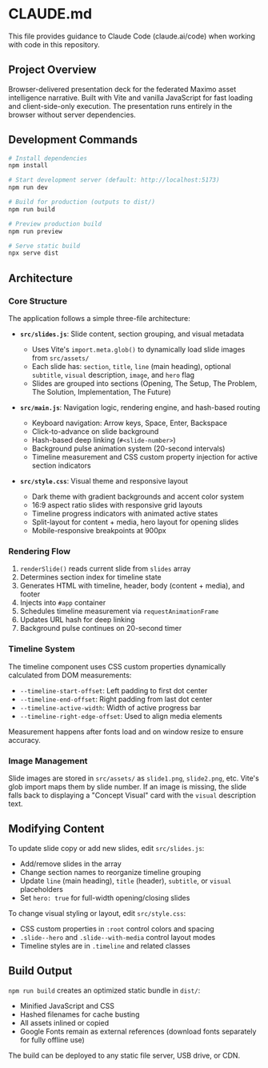 # CLAUDE.md

This file provides guidance to Claude Code (claude.ai/code) when working with code in this repository.

## Project Overview

Browser-delivered presentation deck for the federated Maximo asset intelligence narrative. Built with Vite and vanilla JavaScript for fast loading and client-side-only execution. The presentation runs entirely in the browser without server dependencies.

## Development Commands

```bash
# Install dependencies
npm install

# Start development server (default: http://localhost:5173)
npm run dev

# Build for production (outputs to dist/)
npm run build

# Preview production build
npm run preview

# Serve static build
npx serve dist
```

## Architecture

### Core Structure

The application follows a simple three-file architecture:

- **`src/slides.js`**: Slide content, section grouping, and visual metadata
  - Uses Vite's `import.meta.glob()` to dynamically load slide images from `src/assets/`
  - Each slide has: `section`, `title`, `line` (main heading), optional `subtitle`, `visual` description, `image`, and `hero` flag
  - Slides are grouped into sections (Opening, The Setup, The Problem, The Solution, Implementation, The Future)

- **`src/main.js`**: Navigation logic, rendering engine, and hash-based routing
  - Keyboard navigation: Arrow keys, Space, Enter, Backspace
  - Click-to-advance on slide background
  - Hash-based deep linking (`#<slide-number>`)
  - Background pulse animation system (20-second intervals)
  - Timeline measurement and CSS custom property injection for active section indicators

- **`src/style.css`**: Visual theme and responsive layout
  - Dark theme with gradient backgrounds and accent color system
  - 16:9 aspect ratio slides with responsive grid layouts
  - Timeline progress indicators with animated active states
  - Split-layout for content + media, hero layout for opening slides
  - Mobile-responsive breakpoints at 900px

### Rendering Flow

1. `renderSlide()` reads current slide from `slides` array
2. Determines section index for timeline state
3. Generates HTML with timeline, header, body (content + media), and footer
4. Injects into `#app` container
5. Schedules timeline measurement via `requestAnimationFrame`
6. Updates URL hash for deep linking
7. Background pulse continues on 20-second timer

### Timeline System

The timeline component uses CSS custom properties dynamically calculated from DOM measurements:
- `--timeline-start-offset`: Left padding to first dot center
- `--timeline-end-offset`: Right padding from last dot center
- `--timeline-active-width`: Width of active progress bar
- `--timeline-right-edge-offset`: Used to align media elements

Measurement happens after fonts load and on window resize to ensure accuracy.

### Image Management

Slide images are stored in `src/assets/` as `slide1.png`, `slide2.png`, etc. Vite's glob import maps them by slide number. If an image is missing, the slide falls back to displaying a "Concept Visual" card with the `visual` description text.

## Modifying Content

To update slide copy or add new slides, edit `src/slides.js`:
- Add/remove slides in the array
- Change section names to reorganize timeline grouping
- Update `line` (main heading), `title` (header), `subtitle`, or `visual` placeholders
- Set `hero: true` for full-width opening/closing slides

To change visual styling or layout, edit `src/style.css`:
- CSS custom properties in `:root` control colors and spacing
- `.slide--hero` and `.slide--with-media` control layout modes
- Timeline styles are in `.timeline` and related classes

## Build Output

`npm run build` creates an optimized static bundle in `dist/`:
- Minified JavaScript and CSS
- Hashed filenames for cache busting
- All assets inlined or copied
- Google Fonts remain as external references (download fonts separately for fully offline use)

The build can be deployed to any static file server, USB drive, or CDN.
